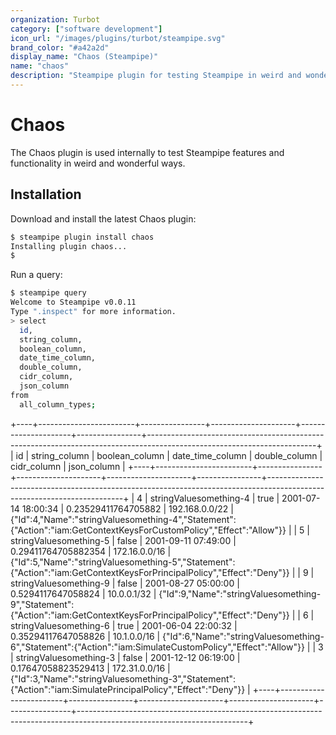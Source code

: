 ```yaml
---
organization: Turbot
category: ["software development"]
icon_url: "/images/plugins/turbot/steampipe.svg"
brand_color: "#a42a2d"
display_name: "Chaos (Steampipe)"
name: "chaos"
description: "Steampipe plugin for testing Steampipe in weird and wonderful ways."
---
```


# Chaos

The Chaos plugin is used internally to test Steampipe features and functionality in weird and wonderful ways.

## Installation

Download and install the latest Chaos plugin:

```bash
$ steampipe plugin install chaos
Installing plugin chaos...
$
```

Run a query:

```bash
$ steampipe query
Welcome to Steampipe v0.0.11
Type ".inspect" for more information.
> select
  id,
  string_column,
  boolean_column,
  date_time_column,
  double_column,
  cidr_column,
  json_column
from
  all_column_types;

```
+----+------------------------+----------------+---------------------+---------------------+----------------+------------------------------------------------------------------------------------------------------------------------+
| id |     string_column      | boolean_column |  date_time_column   |    double_column    |  cidr_column   |                                                      json_column                                                       |
+----+------------------------+----------------+---------------------+---------------------+----------------+------------------------------------------------------------------------------------------------------------------------+
|  4 | stringValuesomething-4 | true           | 2001-07-14 18:00:34 | 0.23529411764705882 | 192.168.0.0/22 | {"Id":4,"Name":"stringValuesomething-4","Statement":{"Action":"iam:GetContextKeysForCustomPolicy","Effect":"Allow"}}   |
|  5 | stringValuesomething-5 | false          | 2001-09-11 07:49:00 | 0.29411764705882354 | 172.16.0.0/16  | {"Id":5,"Name":"stringValuesomething-5","Statement":{"Action":"iam:GetContextKeysForPrincipalPolicy","Effect":"Deny"}} |
|  9 | stringValuesomething-9 | false          | 2001-08-27 05:00:00 |  0.5294117647058824 | 10.0.0.1/32    | {"Id":9,"Name":"stringValuesomething-9","Statement":{"Action":"iam:GetContextKeysForPrincipalPolicy","Effect":"Deny"}} |
|  6 | stringValuesomething-6 | true           | 2001-06-04 22:00:32 | 0.35294117647058826 | 10.1.0.0/16    | {"Id":6,"Name":"stringValuesomething-6","Statement":{"Action":"iam:SimulateCustomPolicy","Effect":"Allow"}}            |
|  3 | stringValuesomething-3 | false          | 2001-12-12 06:19:00 | 0.17647058823529413 | 172.31.0.0/16  | {"Id":3,"Name":"stringValuesomething-3","Statement":{"Action":"iam:SimulatePrincipalPolicy","Effect":"Deny"}}          |
+----+------------------------+----------------+---------------------+---------------------+----------------+------------------------------------------------------------------------------------------------------------------------+
```